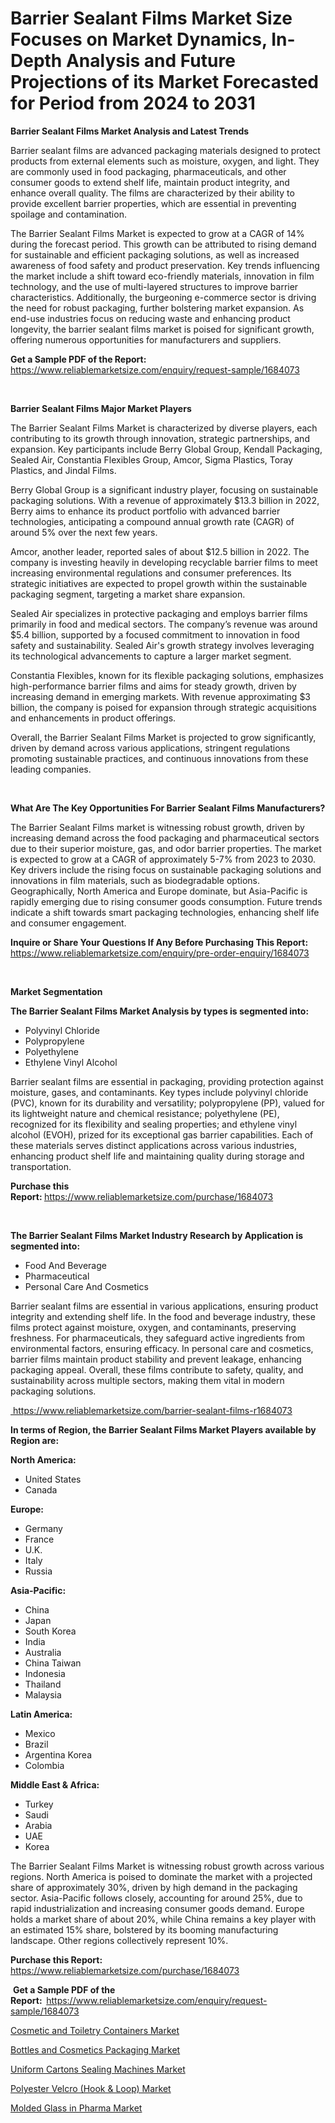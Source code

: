 <p><h1>Barrier Sealant Films Market Size Focuses on Market Dynamics, In-Depth Analysis and Future Projections of its Market Forecasted for Period from 2024 to 2031</h1></p><p><strong>Barrier Sealant Films Market Analysis and Latest Trends</strong></p>
<p><p>Barrier sealant films are advanced packaging materials designed to protect products from external elements such as moisture, oxygen, and light. They are commonly used in food packaging, pharmaceuticals, and other consumer goods to extend shelf life, maintain product integrity, and enhance overall quality. The films are characterized by their ability to provide excellent barrier properties, which are essential in preventing spoilage and contamination.</p><p>The Barrier Sealant Films Market is expected to grow at a CAGR of 14% during the forecast period. This growth can be attributed to rising demand for sustainable and efficient packaging solutions, as well as increased awareness of food safety and product preservation. Key trends influencing the market include a shift toward eco-friendly materials, innovation in film technology, and the use of multi-layered structures to improve barrier characteristics. Additionally, the burgeoning e-commerce sector is driving the need for robust packaging, further bolstering market expansion. As end-use industries focus on reducing waste and enhancing product longevity, the barrier sealant films market is poised for significant growth, offering numerous opportunities for manufacturers and suppliers.</p></p>
<p><strong>Get a Sample PDF of the Report:&nbsp;</strong> <a href="https://www.reliablemarketsize.com/enquiry/request-sample/1684073?utm_campaign=1180&utm_medium=2&utm_source=Github&utm_content=ia&utm_term=15102024&utm_id=barrier-sealant-films">https://www.reliablemarketsize.com/enquiry/request-sample/1684073</a></p>
<p>&nbsp;</p>
<p><strong>Barrier Sealant Films Major Market Players</strong></p>
<p><p>The Barrier Sealant Films Market is characterized by diverse players, each contributing to its growth through innovation, strategic partnerships, and expansion. Key participants include Berry Global Group, Kendall Packaging, Sealed Air, Constantia Flexibles Group, Amcor, Sigma Plastics, Toray Plastics, and Jindal Films.</p><p>Berry Global Group is a significant industry player, focusing on sustainable packaging solutions. With a revenue of approximately $13.3 billion in 2022, Berry aims to enhance its product portfolio with advanced barrier technologies, anticipating a compound annual growth rate (CAGR) of around 5% over the next few years.</p><p>Amcor, another leader, reported sales of about $12.5 billion in 2022. The company is investing heavily in developing recyclable barrier films to meet increasing environmental regulations and consumer preferences. Its strategic initiatives are expected to propel growth within the sustainable packaging segment, targeting a market share expansion.</p><p>Sealed Air specializes in protective packaging and employs barrier films primarily in food and medical sectors. The company’s revenue was around $5.4 billion, supported by a focused commitment to innovation in food safety and sustainability. Sealed Air's growth strategy involves leveraging its technological advancements to capture a larger market segment.</p><p>Constantia Flexibles, known for its flexible packaging solutions, emphasizes high-performance barrier films and aims for steady growth, driven by increasing demand in emerging markets. With revenue approximating $3 billion, the company is poised for expansion through strategic acquisitions and enhancements in product offerings.</p><p>Overall, the Barrier Sealant Films Market is projected to grow significantly, driven by demand across various applications, stringent regulations promoting sustainable practices, and continuous innovations from these leading companies.</p></p>
<p>&nbsp;</p>
<p><strong>What Are The Key Opportunities For Barrier Sealant Films Manufacturers?</strong></p>
<p><p>The Barrier Sealant Films market is witnessing robust growth, driven by increasing demand across the food packaging and pharmaceutical sectors due to their superior moisture, gas, and odor barrier properties. The market is expected to grow at a CAGR of approximately 5-7% from 2023 to 2030. Key drivers include the rising focus on sustainable packaging solutions and innovations in film materials, such as biodegradable options. Geographically, North America and Europe dominate, but Asia-Pacific is rapidly emerging due to rising consumer goods consumption. Future trends indicate a shift towards smart packaging technologies, enhancing shelf life and consumer engagement.</p></p>
<p><strong>Inquire or Share Your Questions If Any Before Purchasing This Report:</strong> <a href="https://www.reliablemarketsize.com/enquiry/pre-order-enquiry/1684073?utm_campaign=1180&utm_medium=2&utm_source=Github&utm_content=ia&utm_term=15102024&utm_id=barrier-sealant-films">https://www.reliablemarketsize.com/enquiry/pre-order-enquiry/1684073</a></p>
<p>&nbsp;</p>
<p><strong>Market Segmentation</strong></p>
<p><strong>The Barrier Sealant Films Market Analysis by types is segmented into:</strong></p>
<p><ul><li>Polyvinyl Chloride</li><li>Polypropylene</li><li>Polyethylene</li><li>Ethylene Vinyl Alcohol</li></ul></p>
<p><p>Barrier sealant films are essential in packaging, providing protection against moisture, gases, and contaminants. Key types include polyvinyl chloride (PVC), known for its durability and versatility; polypropylene (PP), valued for its lightweight nature and chemical resistance; polyethylene (PE), recognized for its flexibility and sealing properties; and ethylene vinyl alcohol (EVOH), prized for its exceptional gas barrier capabilities. Each of these materials serves distinct applications across various industries, enhancing product shelf life and maintaining quality during storage and transportation.</p></p>
<p><strong>Purchase this Report:&nbsp;</strong><a href="https://www.reliablemarketsize.com/purchase/1684073?utm_campaign=1180&utm_medium=2&utm_source=Github&utm_content=ia&utm_term=15102024&utm_id=barrier-sealant-films">https://www.reliablemarketsize.com/purchase/1684073</a></p>
<p>&nbsp;</p>
<p><strong>The Barrier Sealant Films Market Industry Research by Application is segmented into:</strong></p>
<p><ul><li>Food And Beverage</li><li>Pharmaceutical</li><li>Personal Care And Cosmetics</li></ul></p>
<p><p>Barrier sealant films are essential in various applications, ensuring product integrity and extending shelf life. In the food and beverage industry, these films protect against moisture, oxygen, and contaminants, preserving freshness. For pharmaceuticals, they safeguard active ingredients from environmental factors, ensuring efficacy. In personal care and cosmetics, barrier films maintain product stability and prevent leakage, enhancing packaging appeal. Overall, these films contribute to safety, quality, and sustainability across multiple sectors, making them vital in modern packaging solutions.</p></p>
<p><a href="https://www.reliablemarketsize.com/barrier-sealant-films-r1684073?utm_campaign=1180&utm_medium=2&utm_source=Github&utm_content=ia&utm_term=15102024&utm_id=barrier-sealant-films">&nbsp;https://www.reliablemarketsize.com/barrier-sealant-films-r1684073</a></p>
<p><strong>In terms of Region, the Barrier Sealant Films Market Players available by Region are:</strong></p>
<p>
    <p> <strong> North America: </strong>
        <ul>
            <li>United States</li>
            <li>Canada</li>
        </ul>
        </p> 
    <p> <strong> Europe: </strong>
        <ul>
            <li>Germany</li>
            <li>France</li>
            <li>U.K.</li>
            <li>Italy</li>
            <li>Russia</li>
        </ul>
        </p> 
    <p> <strong> Asia-Pacific: </strong>
        <ul>
            <li>China</li>
            <li>Japan</li>
            <li>South Korea</li>
            <li>India</li>
            <li>Australia</li>
            <li>China Taiwan</li>
            <li>Indonesia</li>
            <li>Thailand</li>
            <li>Malaysia</li>
        </ul>
        </p> 
    <p> <strong> Latin America: </strong>
        <ul>
            <li>Mexico</li>
            <li>Brazil</li>
            <li>Argentina Korea</li>
            <li>Colombia</li>
        </ul>
        </p> 
    <p> <strong> Middle East & Africa: </strong>
        <ul>
            <li>Turkey</li>
            <li>Saudi</li>
            <li>Arabia</li>
            <li>UAE</li>
            <li>Korea</li>
        </ul>
    </p>
    </p>
<p><p>The Barrier Sealant Films Market is witnessing robust growth across various regions. North America is poised to dominate the market with a projected share of approximately 30%, driven by high demand in the packaging sector. Asia-Pacific follows closely, accounting for around 25%, due to rapid industrialization and increasing consumer goods demand. Europe holds a market share of about 20%, while China remains a key player with an estimated 15% share, bolstered by its booming manufacturing landscape. Other regions collectively represent 10%.</p></p>
<p><strong>Purchase this Report: </strong><a href="https://www.reliablemarketsize.com/purchase/1684073?utm_campaign=1180&utm_medium=2&utm_source=Github&utm_content=ia&utm_term=15102024&utm_id=barrier-sealant-films">https://www.reliablemarketsize.com/purchase/1684073</a></p>
<p>&nbsp;<strong>Get a Sample PDF of the Report:&nbsp;&nbsp;</strong><a href="https://www.reliablemarketsize.com/enquiry/request-sample/1684073?utm_campaign=1180&utm_medium=2&utm_source=Github&utm_content=ia&utm_term=15102024&utm_id=barrier-sealant-films">https://www.reliablemarketsize.com/enquiry/request-sample/1684073</a></p>
<p><strong></strong></p>
<p><p><a href="https://github.com/zenap1yahrovat/Market-Research-Report-List-1/blob/main/cosmetic-and-toiletry-containers-market.md?utm_campaign=1180&utm_medium=2&utm_source=Github&utm_content=ia&utm_term=15102024&utm_id=barrier-sealant-films">Cosmetic and Toiletry Containers Market</a></p><p><a href="https://github.com/ramdeniz14hi/Market-Research-Report-List-1/blob/main/bottles-and-cosmetics-packaging-market.md?utm_campaign=1180&utm_medium=2&utm_source=Github&utm_content=ia&utm_term=15102024&utm_id=barrier-sealant-films">Bottles and Cosmetics Packaging Market</a></p><p><a href="https://www.linkedin.com/pulse/global-uniform-cartons-sealing-machines-market-projected-grow-s8erf?utm_campaign=1180&utm_medium=2&utm_source=Github&utm_content=ia&utm_term=15102024&utm_id=barrier-sealant-films">Uniform Cartons Sealing Machines Market</a></p><p><a href="https://www.linkedin.com/pulse/polyester-velcro-hook-loop-market-ecosystem-competitive-landscape-8khdf?trk=public_post_embed_feed-article-content&utm_campaign=1180&utm_medium=2&utm_source=Github&utm_content=ia&utm_term=15102024&utm_id=barrier-sealant-films">Polyester Velcro (Hook & Loop) Market</a></p><p><a href="https://www.linkedin.com/pulse/navigating-molded-glass-pharma-market-expert-analysis-forecast-qdj6f?trk=public_post_embed_feed-article-content&utm_campaign=1180&utm_medium=2&utm_source=Github&utm_content=ia&utm_term=15102024&utm_id=barrier-sealant-films">Molded Glass in Pharma Market</a></p></p>